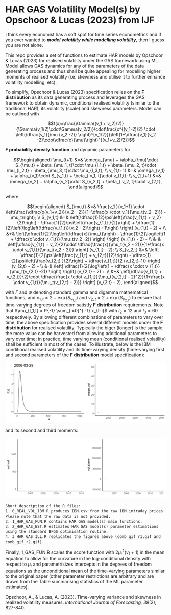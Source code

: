 # HAR GAS Volatility Model(s) by Opschoor & Lucas (2023) from IJF
 
I think every economist has a soft spot for time series econometrics and if you ever wanted to ***model volatility while modelling volatility***, then I guess you are not alone. 

This repo provides a set of functions to estimate HAR models by Opschoor & Lucas (2023) for realised volatility under the GAS framework using ML. Model allows GAS dynamics for any of the parameters of the data generating process and thus shall be quite appealing for modelling higher moments of realised volatility (i.e. skewness and utilise it to further enhance volatility modelling, etc).

To simplify, Opschoor & Lucas (2023) specification relies on the **F distribution** as its data generating process and leverages the GAS framework to obtain dynamic, conditional realised volatility (similar to the traditional HAR), its volatility (scale) and skewness parameters. Model can be outlined with 

$$f(x)=\frac{\Gamma((v_1 + v_2)/2)}{\Gamma(v_1/2)\cdot\Gamma(v_2/2)}\cdot\frac{x^{(v_1-2)/2} \cdot \left(\dfrac{v_1}{\mu (v_2 -2)} \right)^{v_1/2}}{\left(1+\dfrac{v_1}{v_2 -2}\cdot\dfrac{x}{\mu}\right)^{(v_1+v_2)/2}}$$ 

**F probability density function** and dynamic parameters for
```math
\begin{aligned}
\mu_{t+1} &=& \omega_{\mu} + \alpha_{\mu}\cdot S_{\mu,t} + \beta_{\mu_1, t}\cdot \mu_{l_1,t} + \beta_{\mu_2, t}\cdot \mu_{l_2,t} + \beta_{\mu_3, t}\cdot \mu_{l_3,t}; \\
v_{1,t+1} &=& \omega_{v_1} + \alpha_{v_1}\cdot S_{v_1,t} + \beta_{ v_1, t}\cdot v_{1,t}; \\
v_{2,t+1} &=& \omega_{v_2} + \alpha_{v_2}\cdot S_{v_2,t} + \beta_{ v_2, t}\cdot v_{2,t},  
\end{aligned}
```
where 
```math
\begin{aligned}
S_{\mu,t} &=& \frac{v_1 }{v_1+1} \cdot \left(\frac{\dfrac{x(v_1+v_2)}{v_2 - 2}}{1+\dfrac{x \cdot v_1}{\mu_t(v_2 -2)}} - \mu_t\right); \\
S_{v_1,t} &=& \left[\dfrac{1}{2}\psi\left(\frac{v_{1,t} + v_2}{2}\right) - \dfrac{1}{2}\psi\left(\frac{v_{1,t} }{2}\right) + \dfrac{1}{2}\left(\log\left(\dfrac{v_{1,t}}{v_2 - 2}\right) +1\right)  \right]  (v_{1,t} - 2) + \\
          &+& \left[\dfrac{1}{2}\log\left(\dfrac{x}{\mu_t}\right) - \dfrac{1}{2}\log\left(1 + \dfrac{x \cdot v_{1,t}}{\mu_t(v_2 -2)} \right) \right] (v_{1,t} - 2) - \\
          &-& \left[\dfrac{v_{1,t} + v_2}{2}\cdot \dfrac{\frac{x}{\mu_t(v_2 - 2)}}{1+\frac{x \cdot v_{1,t}}{\mu_t(v_2 - 2)}}  \right] (v_{1,t} - 2); \\
S_{v_2,t} &=& \left[ \dfrac{1}{2}\psi\left(\frac{v_{1,t} + v_{2,t}}{2}\right) - \dfrac{1}{2}\psi\left(\frac{v_{2,t} }{2}\right) + \dfrac{v_{1,t}}{2 (v_{2,t}-1)}  \right]  (v_{2,t} - 2) - \\
          &-& \left[ \dfrac{1}{2}\log\left(1 + \dfrac{x \cdot v_{1,t}}{\mu_t(v_{2,t} -2)} \right) \right] (v_{2,t} - 2) + \\
          &+& \left[\dfrac{v_{1,t} + v_{2,t}}{2}\cdot \dfrac{\frac{x \cdot v_{1,t}}{\mu_t(v_{2,t} - 2)^2}}{1+\frac{x \cdot v_{1,t}}{\mu_t(v_{2,t} - 2)}}  \right] (v_{2,t} - 2),
\end{aligned}
```
with $\Gamma$ and $\psi$ denoting standard gamma and digamma mathematical functions, and $v_{1,t} = 2 + \exp(S_{v_{1,t}})$ and $v_{2,t} = 2 + \exp(S_{v_{2,t}})$ to ensure that time-varying degrees of freedom satistfy **F distribution** requirements. Note that $\mu_{l_1,t} = l^{-1} \sum_{i=0}^{l-1} x_{t-i}$ with $l_2 = 12$ and $l_3 = 60$ respectively. By allowing different combinations of parameters to vary over time, the above specification provides several different models under the **F distribution** for realised volatility. Typically the biger (longer) is the sample the more value can be harvested from allowing additional parameters to vary over time; in practice, time varying mean (conditional realised volatility) shall be sufficient in most of the cases. To illustrate, below is the IBM conditional realised volatility and its time-varying density (time-varying first and second parameters of the **F distribution** model specification):

![](https://github.com/ASemeyutin/HAR_GAS/blob/main/comb_gif_r1.gif)

and its second and third moments:

![](https://github.com/ASemeyutin/HAR_GAS/blob/main/comb_gif_r2.gif)

````
Short description of the R files:
1. 0_REAL_VOL_IBM.R produces IBM.csv from the raw IBM intraday prices. Please note that the raw data is not provided.
2. 1_HAR_GAS_FUN.R contains HAR GAS model(s) main functions. 
3. 2_HAR_GAS_EST.R estimates HAR GAS model(s) parameter estimations using the standard BFGS optimisation routine.
4. 3_HAR_GAS_ILL.R replicates the figures above (comb_gif_r1.gif and comb_gif_r2.gif). 
````
Finally, 1_GAS_FUN.R scales the score function with $2\mu_t^2(v_1 + 1)$ in the mean equation to allow for the curvature in the log-conditional density with respect to $\mu_t$ and parametrisizes intercepts in the degrees of freedom equations as the unconditional mean of the time-varying parameters similar to the original paper (other parameter restrictions are arbitrary and are drawn from the Table summarising statistics of the ML parameter estimates).  

Opschoor, A., & Lucas, A. (2023). Time-varying variance and skewness in realized volatility measures. *International Journal of Forecasting, 39*(2), 827-840.
